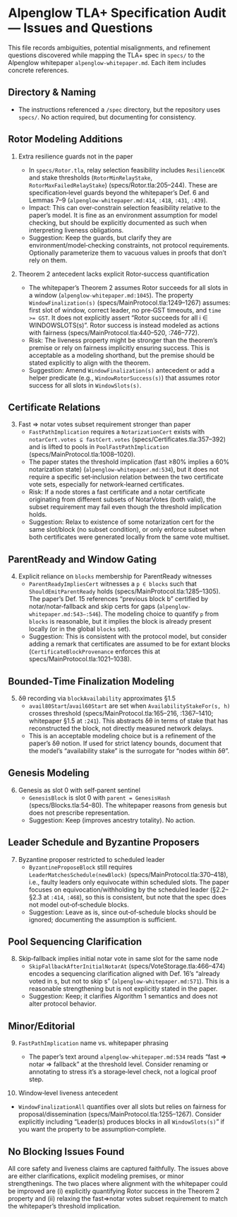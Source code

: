 # Alpenglow TLA+ Specification Audit — Issues and Questions

This file records ambiguities, potential misalignments, and refinement questions discovered while mapping the TLA+ spec in `specs/` to the Alpenglow whitepaper `alpenglow-whitepaper.md`. Each item includes concrete references.

## Directory & Naming

- The instructions referenced a `/spec` directory, but the repository uses `specs/`. No action required, but documenting for consistency.

## Rotor Modeling Additions

1) Extra resilience guards not in the paper
   - In `specs/Rotor.tla`, relay selection feasibility includes `ResilienceOK` and stake thresholds (`RotorMinRelayStake`, `RotorMaxFailedRelayStake`) (specs/Rotor.tla:205–244). These are specification‑level guards beyond the whitepaper’s Def. 6 and Lemmas 7–9 (`alpenglow-whitepaper.md:414`, `:418`, `:431`, `:439`).
   - Impact: This can over‑constrain selection feasibility relative to the paper’s model. It is fine as an environment assumption for model checking, but should be explicitly documented as such when interpreting liveness obligations.
   - Suggestion: Keep the guards, but clarify they are environment/model‑checking constraints, not protocol requirements. Optionally parameterize them to vacuous values in proofs that don’t rely on them.

2) Theorem 2 antecedent lacks explicit Rotor‑success quantification
   - The whitepaper’s Theorem 2 assumes Rotor succeeds for all slots in a window (`alpenglow-whitepaper.md:1045`). The property `WindowFinalization(s)` (specs/MainProtocol.tla:1249–1267) assumes: first slot of window, correct leader, no pre‑GST timeouts, and `time >= GST`. It does not explicitly assert “Rotor succeeds for all i ∈ WINDOWSLOTS(s)”. Rotor success is instead modeled as actions with fairness (specs/MainProtocol.tla:440–520, :746–772).
   - Risk: The liveness property might be stronger than the theorem’s premise or rely on fairness implicitly ensuring success. This is acceptable as a modeling shorthand, but the premise should be stated explicitly to align with the theorem.
   - Suggestion: Amend `WindowFinalization(s)` antecedent or add a helper predicate (e.g., `WindowRotorSuccess(s)`) that assumes rotor success for all slots in `WindowSlots(s)`.

## Certificate Relations

3) Fast ⇒ notar votes subset requirement stronger than paper
   - `FastPathImplication` requires a `NotarizationCert` exists with `notarCert.votes ⊆ fastCert.votes` (specs/Certificates.tla:357–392) and is lifted to pools in `PoolFastPathImplication` (specs/MainProtocol.tla:1008–1020).
   - The paper states the threshold implication (fast ≥80% implies a 60% notarization state) (`alpenglow-whitepaper.md:534`), but it does not require a specific set‑inclusion relation between the two certificate vote sets, especially for network‑learned certificates.
   - Risk: If a node stores a fast certificate and a notar certificate originating from different subsets of NotarVotes (both valid), the subset requirement may fail even though the threshold implication holds.
   - Suggestion: Relax to existence of some notarization cert for the same slot/block (no subset condition), or only enforce subset when both certificates were generated locally from the same vote multiset.

## ParentReady and Window Gating

4) Explicit reliance on `blocks` membership for ParentReady witnesses
   - `ParentReadyImpliesCert` witnesses a `p ∈ blocks` such that `ShouldEmitParentReady` holds (specs/MainProtocol.tla:1285–1305). The paper’s Def. 15 references “previous block b” certified by notar/notar‑fallback and skip certs for gaps (`alpenglow-whitepaper.md:543–:546`). The modeling choice to quantify `p` from `blocks` is reasonable, but it implies the block is already present locally (or in the global `blocks` set).
   - Suggestion: This is consistent with the protocol model, but consider adding a remark that certificates are assumed to be for extant blocks (`CertificateBlockProvenance` enforces this at specs/MainProtocol.tla:1021–1038).

## Bounded‑Time Finalization Modeling

5) δθ recording via `blockAvailability` approximates §1.5
   - `avail80Start`/`avail60Start` are set when `AvailabilityStakeFor(s, h)` crosses threshold (specs/MainProtocol.tla:165–216, :1367–1410; whitepaper §1.5 at `:241`). This abstracts δθ in terms of stake that has reconstructed the block, not directly measured network delays.
   - This is an acceptable modeling choice but is a refinement of the paper’s δθ notion. If used for strict latency bounds, document that the model’s “availability stake” is the surrogate for “nodes within δθ”.

## Genesis Modeling

6) Genesis as slot 0 with self‑parent sentinel
   - `GenesisBlock` is slot 0 with `parent = GenesisHash` (specs/Blocks.tla:54–80). The whitepaper reasons from genesis but does not prescribe representation.
   - Suggestion: Keep (improves ancestry totality). No action.

## Leader Schedule and Byzantine Proposers

7) Byzantine proposer restricted to scheduled leader
   - `ByzantineProposeBlock` still requires `LeaderMatchesSchedule(newBlock)` (specs/MainProtocol.tla:370–418), i.e., faulty leaders only equivocate within scheduled slots. The paper focuses on equivocation/withholding by the scheduled leader (§2.2–§2.3 at `:414`, `:468`), so this is consistent, but note that the spec does not model out‑of‑schedule blocks.
   - Suggestion: Leave as is, since out‑of‑schedule blocks should be ignored; documenting the assumption is sufficient.

## Pool Sequencing Clarification

8) Skip‑fallback implies initial notar vote in same slot for the same node
   - `SkipFallbackAfterInitialNotarAt` (specs/VoteStorage.tla:466–474) encodes a sequencing clarification aligned with Def. 16’s “already voted in s, but not to skip s” (`alpenglow-whitepaper.md:571`). This is a reasonable strengthening but is not explicitly stated in the paper.
   - Suggestion: Keep; it clarifies Algorithm 1 semantics and does not alter protocol behavior.

## Minor/Editorial

9) `FastPathImplication` name vs. whitepaper phrasing
   - The paper’s text around `alpenglow-whitepaper.md:534` reads “fast ⇒ notar ⇒ fallback” at the threshold level. Consider renaming or annotating to stress it’s a storage‑level check, not a logical proof step.

10) Window‑level liveness antecedent
   - `WindowFinalizationAll` quantifies over all slots but relies on fairness for proposal/dissemination (specs/MainProtocol.tla:1255–1267). Consider explicitly including “Leader(s) produces blocks in all `WindowSlots(s)`” if you want the property to be assumption‑complete.

## No Blocking Issues Found

All core safety and liveness claims are captured faithfully. The issues above are either clarifications, explicit modeling premises, or minor strengthenings. The two places where alignment with the whitepaper could be improved are (i) explicitly quantifying Rotor success in the Theorem 2 property and (ii) relaxing the fast⇒notar votes subset requirement to match the whitepaper’s threshold implication.

